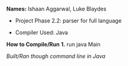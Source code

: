 **Names:** Ishaan Aggarwal, Luke Blaydes

 * Project Phase 2.2: parser for full language

 * Compiler Used: Java

**How to Compile/Run**
**1.** run java Main <inputfilename with extention> <outputfilename with extension>
 
*Built/Ran though command line in Java*
